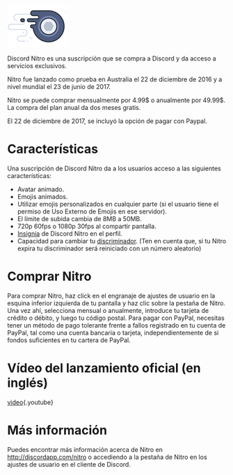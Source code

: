 <!-- TITLE: Nitro -->
<!-- SUBTITLE: Apoya el desarrollo de Discord -->

![Nitrobadge](/uploads/nitro/nitrobadge.png "Nitrobadge")

Discord Nitro es una suscripción que se compra a Discord y da acceso a servicios exclusivos.

Nitro fue lanzado como prueba en Australia el 22 de diciembre de 2016 y a nivel mundial el 23 de junio de 2017.

Nitro se puede comprar mensualmente por 4.99$ o anualmente por 49.99$. La compra del plan anual da dos meses gratis.

El 22 de diciembre de 2017, se incluyó la opción de pagar con Paypal.

# Características
Una suscripción de Discord Nitro da a los usuarios acceso a las siguientes características:

* Avatar animado.
* Emojis animados.
* Utilizar emojis personalizados en cualquier parte (si el usuario tiene el permiso de Uso Externo de Emojis en ese servidor).
* El límite de subida cambia de 8MB a 50MB.
* 720p 60fps o 1080p 30fps al compartir pantalla.
* [Insignia](/badges) de Discord Nitro en el perfil.
* Capacidad para cambiar tu [discriminador](/discriminator). (Ten en cuenta que, si tu Nitro expira tu discriminador será reiniciado con un número aleatorio)

# Comprar Nitro
Para comprar Nitro, haz click en el engranaje de ajustes de usuario en la esquina inferior izquierda de tu pantalla y haz clic sobre la pestaña de Nitro. Una vez ahí, selecciona mensual o anualmente, introduce tu tarjeta de crédito o débito, y luego tu código postal. Para pagar con PayPal, necesitas tener un método de pago tolerante frente a fallos registrado en tu cuenta de PayPal, tal como una cuenta bancaria o tarjeta, independientemente de si fondos suficientes en tu cartera de PayPal.
# Vídeo del lanzamiento oficial (en inglés)

[video](https://www.youtube.com/watch?v=psIIWROIvtM){.youtube}


# Más información
Puedes encontrar más información acerca de Nitro en http://discordapp.com/nitro o accediendo a la pestaña de Nitro en los ajustes de usuario en el cliente de Discord.